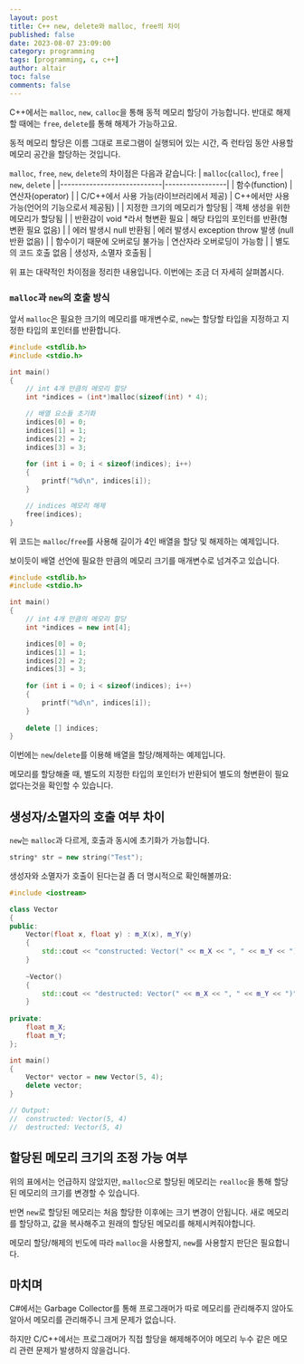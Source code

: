 ```yaml
---
layout: post
title: C++ new, delete와 malloc, free의 차이
published: false
date: 2023-08-07 23:09:00
category: programming
tags: [programming, c, c++]
author: altair
toc: false
comments: false
---
```


C++에서는 `malloc`, `new`, `calloc`을 통해 동적 메모리 할당이 가능합니다.
반대로 해제할 때에는 `free`, `delete`를 통해 해제가 가능하고요.

동적 메모리 할당은 이름 그대로 프로그램이 실행되어 있는 시간, 즉 런타임 동안 사용할 메모리 공간을 할당하는 것입니다.

`malloc`, `free`, `new`, `delete`의 차이점은 다음과 같습니다:
| `malloc`(`calloc`), `free` | `new`, `delete` |
|----------------------------|-----------------|
| 함수(function) | 연산자(operator) |
| C/C++에서 사용 가능(라이브러리에서 제공) | C++에서만 사용 가능(언어의 기능으로서 제공됨) |
| 지정한 크기의 메모리가 할당됨 | 객체 생성을 위한 메모리가 할당됨 |
| 반환감이 void *라서 형변환 필요 | 해당 타입의 포인터를 반환(형변환 필요 없음) |
| 에러 발생시 null 반환됨 | 에러 발생시 exception throw 발생 (null 반환 없음) |
| 함수이기 때문에 오버로딩 불가능 | 연산자라 오버로딩이 가능함 |
| 별도의 코드 호출 없음 | 생성자, 소멸자 호출됨 |

위 표는 대략적인 차이점을 정리한 내용입니다. 이번에는 조금 더 자세히 살펴봅시다.

### `malloc`과 `new`의 호출 방식

앞서 `malloc`은 필요한 크기의 메모리를 매개변수로, `new`는 할당할 타입을 지정하고 지정한 타입의 포인터를 반환합니다.

``` cpp
#include <stdlib.h>
#include <stdio.h>

int main()
{
    // int 4개 만큼의 메모리 할당
    int *indices = (int*)malloc(sizeof(int) * 4);

    // 배열 요소들 초기화
    indices[0] = 0;
    indices[1] = 1;
    indices[2] = 2;
    indices[3] = 3;
    
    for (int i = 0; i < sizeof(indices); i++)
    {
        printf("%d\n", indices[i]);
    }

    // indices 메모리 해제
    free(indices);
}
```

위 코드는 `malloc`/`free`를 사용해 길이가 4인 배열을 할당 및 해제하는 예제입니다.

보이듯이 배열 선언에 필요한 만큼의 메모리 크기를 매개변수로 넘겨주고 있습니다.

``` cpp
#include <stdlib.h>
#include <stdio.h>

int main()
{
    // int 4개 만큼의 메모리 할당
    int *indices = new int[4];

    indices[0] = 0;
    indices[1] = 1;
    indices[2] = 2;
    indices[3] = 3;
    
    for (int i = 0; i < sizeof(indices); i++)
    {
        printf("%d\n", indices[i]);
    }
    
    delete [] indices;
}
```

이번에는 `new`/`delete`를 이용해 배열을 할당/해제하는 예제입니다.

메모리를 할당해줄 때, 별도의 지정한 타입의 포인터가 반환되어 별도의 형변환이 필요없다는것을 확인할 수 있습니다.

## 생성자/소멸자의 호출 여부 차이

`new`는 `malloc`과 다르게, 호출과 동시에 초기화가 가능합니다.
``` cpp
string* str = new string("Test");
```

생성자와 소멸자가 호출이 된다는걸 좀 더 명시적으로 확인해볼까요:
``` cpp
#include <iostream>

class Vector
{
public:
    Vector(float x, float y) : m_X(x), m_Y(y)
    {
        std::cout << "constructed: Vector(" << m_X << ", " << m_Y << ")" << std::endl;
    }
    
    ~Vector()
    {
        std::cout << "destructed: Vector(" << m_X << ", " << m_Y << ")" << std::endl;
    }
    
private:
    float m_X;
    float m_Y;
};

int main()
{
    Vector* vector = new Vector(5, 4);
    delete vector;
}

// Output:
//  constructed: Vector(5, 4)
//  destructed: Vector(5, 4)
```

## 할당된 메모리 크기의 조정 가능 여부

위의 표에서는 언급하지 않았지만, `malloc`으로 할당된 메모리는 `realloc`을 통해 할당된 메모리의 크기를 변경할 수 있습니다.

반면 `new`로 할당된 메모리는 처음 할당한 이후에는 크기 변경이 안됩니다. 새로 메모리를 할당하고, 값을 복사해주고 원래의 할당된 메모리를 해제시켜줘야합니다.

메모리 할당/해제의 빈도에 따라 `malloc`을 사용할지, `new`를 사용할지 판단은 필요합니다.

## 마치며

C#에서는 Garbage Collector를 통해 프로그래머가 따로 메모리를 관리해주지 않아도 알아서 메모리를 관리해주니 크게 문제가 없습니다.

하지만 C/C++에서는 프로그래머가 직접 할당을 해제해주어야 메모리 누수 같은 메모리 관련 문제가 발생하지 않을겁니다.
